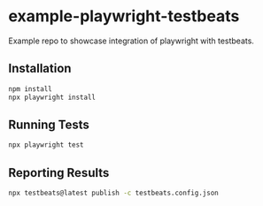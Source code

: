 # example-playwright-testbeats

Example repo to showcase integration of playwright with testbeats.

## Installation

```bash
npm install
npx playwright install
```

## Running Tests

```bash
npx playwright test
```

## Reporting Results

```bash
npx testbeats@latest publish -c testbeats.config.json
```






